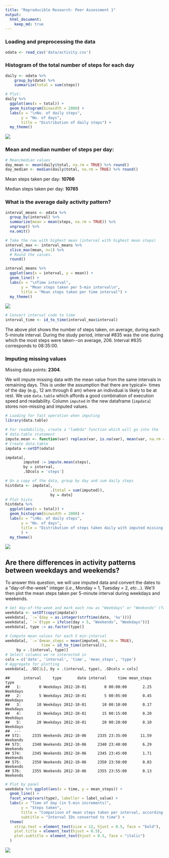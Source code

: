 ```yaml
---
title: "Reproducible Research: Peer Assessment 1"
output: 
  html_document:
    keep_md: true
---
```




### Loading and preprocessing the data


```r
odata <- read_csv('data/activity.csv')
```

### Histogram of the total number of steps for each day


```r
daily <- odata %>%
    group_by(date) %>% 
    summarize(total = sum(steps))

# Plot:
daily %>%
  ggplot(aes(x = total)) +
  geom_histogram(binwidth = 2000) +
  labs(x = "\nNo. of daily steps",
       y = "No. of days",
       title = "Distribution of daily steps") + 
  my_theme()
```

![](PA1_template_files/figure-html/histo-1.png)<!-- -->

### Mean and median number of steps per day:


```r
# Mean/median values
day_mean <- mean(daily$total, na.rm = TRUE) %>% round()
day_median <- median(daily$total, na.rm = TRUE) %>% round()
```


Mean steps taken per day: **10766**

Median steps taken per day: **10765**


### What is the average daily activity pattern?


```r
interval_means <- odata %>%
  group_by(interval) %>%
  summarize(mean = mean(steps, na.rm = TRUE)) %>%
  ungroup() %>%
  na.omit()

# Take the row with highest mean (interval with highest mean steps)
interval_max <- interval_means %>%
  slice_max(mean, n=1) %>%
  # Round the values.
  round()

interval_means %>%
  ggplot(aes(x = interval, y = mean)) +
  geom_line() +
  labs(x = "\nTime interval",
       y = "Mean steps taken per 5-min interval\n",
       title = "Mean steps taken per time interval") + 
  my_theme()
```

![](PA1_template_files/figure-html/time-series-1.png)<!-- -->

```r
# Convert interval code to time
interval_time <- id_to_time(interval_max$interval)
```

The above plot shows the number of steps taken, on average, during each 5-minute interval. During the study period, interval #835 was the one during which the most steps were taken--on average, 206. Interval #835 corresponds to 08:35:00.


### Imputing missing values

Missing data points: **2304**.

We will impute missing data with the mean value from the same intervals in remaining days. This is under the assumption that there are typical<- times of the day (e.g., 12 am through 6 am) where an individual is likely to be at rest. We use `data.table` which affords a good combination of execution speed and readability. Column `imputed` in the new dataframe (`impdata`) stores non-missing and imputed values.


```r
# Loading for fast operation when imputing
library(data.table)

# For readability, create a "lambda" function which will go into the
# data.table statement
impute.mean <- function(var) replace(var, is.na(var), mean(var, na.rm = TRUE))
# Create data.table
impdata <-setDT(odata)

impdata[,
        imputed := impute.mean(steps),
        by = interval,
        .SDcols = 'steps']

# On a copy of the data, group by day and sum daily steps
histdata <- impdata[,
                    .(total = sum(imputed)),
                    by = date]
# Plot histo
histdata %>%
  ggplot(aes(x = total)) +
  geom_histogram(binwidth = 2000) +
  labs(x = "\nNo. of daily steps",
       y = "No. of days",
       title = "Distribution of steps taken daily with imputed missing data"
       ) +
  my_theme()
```

![](PA1_template_files/figure-html/unnamed-chunk-1-1.png)<!-- -->


## Are there differences in activity patterns between weekdays and weekends?

To answer this question, we will use imputed data and convert the dates to a "day-of-the-week" integer (_i.e._, Monday = 1, Tuesday = 2, _etc…_). We'll then plot the mean steps taken per 5-minute interval during weekdays and weekends.


```r
# Get day-of-the-week and mark each row as "Weekdays" or "Weekends" (factor)
weekdata <- setDT(copy(impdata))
weekdata[, `:=`(day = as.integer(strftime(date, '%u')))]
weekdata[, `:=`(type = ifelse(day > 5, "Weekends", "Weekdays"))]
weekdata[, type := as.factor(type)]

# Compute mean values for each 5 min-interval
weekdata[, `:=`(mean_steps = mean(imputed, na.rm = TRUE),
                time = id_to_time(interval)),
     by = .(interval, type)]
# Select columns we're interested in
cols = c('date', 'interval', 'time', 'mean_steps', 'type')
# Aggregate for plotting
weekdata[, .SD[1L], by = .(interval, type), .SDcols = cols]
```

```
##      interval     type       date interval     time mean_steps     type
##   1:        0 Weekdays 2012-10-01        0 00:00:00       2.25 Weekdays
##   2:        5 Weekdays 2012-10-01        5 00:05:00       0.45 Weekdays
##   3:       10 Weekdays 2012-10-01       10 00:10:00       0.17 Weekdays
##   4:       15 Weekdays 2012-10-01       15 00:15:00       0.20 Weekdays
##   5:       20 Weekdays 2012-10-01       20 00:20:00       0.10 Weekdays
##  ---                                                                   
## 572:     2335 Weekends 2012-10-06     2335 23:35:00      11.59 Weekends
## 573:     2340 Weekends 2012-10-06     2340 23:40:00       6.29 Weekends
## 574:     2345 Weekends 2012-10-06     2345 23:45:00       1.71 Weekends
## 575:     2350 Weekends 2012-10-06     2350 23:50:00       0.03 Weekends
## 576:     2355 Weekends 2012-10-06     2355 23:55:00       0.13 Weekends
```

```r
# Plot by panel
weekdata %>% ggplot(aes(x = time, y = mean_steps)) +
  geom_line() + 
  facet_wrap(vars(type), labeller = label_value) + 
  labs(x = "Time of day (in 5-min increments)",
       y = "Steps taken",
       title = "Comparison of mean steps taken per interval, according to week day",
       subtitle = "Interval IDs converted to time") + 
  theme(
    strip.text = element_text(size = 12, hjust = 0.5, face = "bold"),
    plot.title = element_text(hjust = 0.5),
    plot.subtitle = element_text(hjust = 0.5, face = "italic")
  )
```

![](PA1_template_files/figure-html/weekday-plot-1.png)<!-- -->

